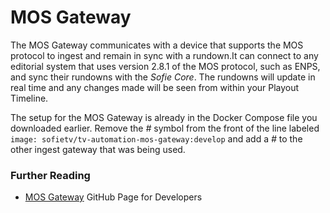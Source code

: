 # MOS Gateway

The MOS Gateway communicates with a device that supports the MOS protocol to ingest and remain in sync with a rundown.It can connect to any editorial system that uses version 2.8.1 of the MOS protocol, such as ENPS, and sync their rundowns with the _Sofie Core_. The rundowns will update in real time and any changes made will be seen from within your Playout Timeline.

The setup for the MOS Gateway is already in the Docker Compose file you downloaded earlier. Remove the _\#_ symbol from the front of the line labeled `image: sofietv/tv-automation-mos-gateway:develop` and add a _\#_ to the other ingest gateway that was being used.

### Further Reading

* [MOS Gateway](https://github.com/Sofie-Automation/sofie-core/tree/master/packages/mos-gateway) GitHub Page for Developers

